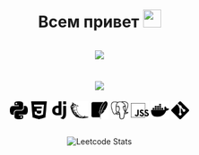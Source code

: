 <h1 align="center">Всем привет
    <img src="https://github.com/blackcater/blackcater/raw/main/images/Hi.gif" height="32" width="32">
</h1>


<h2 align="center">
    <img src="https://readme-typing-svg.herokuapp.com?color=%2336BCF7&lines=Я+Python+backend+разрабочик">
</h2>
<br>
<div align="center">
    <img src="https://github-readme-stats-git-masterrstaa-rickstaa.vercel.app/api?username=Alset-Nikolas&theme=dark"/>
</div>
<br>
<div align="center">
    <img align=top src="./static/img/python.svg" height="32"/>
    <img align=top src="./static/img/css3.svg" height="32"/>
    <img align=top src="./static/img/django.svg" height="32"/>
    <img align=top src="./static/img/flask.svg" height="32"/>
    <img align=top src="./static/img/sqlite.svg" height="32"/>
    <img align=top src="./static/img/postgresql.svg" height="32"/>
    <img align=top src="./static/img/jss.svg" height="32"/>
    <img align=top src="./static/img/docker.svg" height="32"/>
    <img align=top src="./static/img/git.svg" height="32"/>
<div>
    
    
<br>
    
![Leetcode Stats](https://leetcard.jacoblin.cool/Alset-Nikolas?theme=dark)

<!--
**Alset-Nikolas/Alset-Nikolas** is a ✨ _special_ ✨ repository because its `README.md` (this file) appears on your GitHub profile.

Here are some ideas to get you started:

- 🔭 I’m currently working on ...
- 🌱 I’m currently learning ...
- 👯 I’m looking to collaborate on ...
- 🤔 I’m looking for help with ...
- 💬 Ask me about ...
- 📫 How to reach me: ...
- 😄 Pronouns: ...
- ⚡ Fun fact: ...
-->
